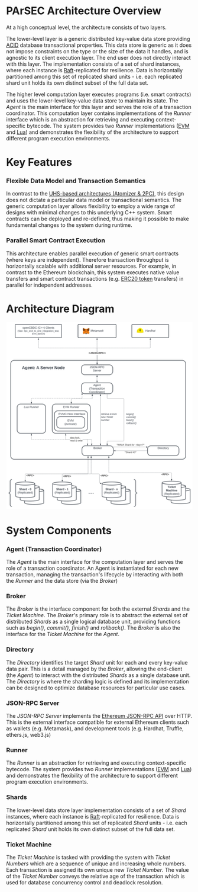 # PArSEC Architecture Overview

At a high conceptual level, the architecture consists of two layers.

The lower-level layer is a generic distributed key-value data store providing [ACID](https://en.wikipedia.org/wiki/ACID) database transactional properties.
This data store is generic as it does not impose constraints on the type or the size of the data it handles, and is agnostic to its client execution layer.
The end user does not directly interact with this layer.
The implementation consists of a set of shard instances, where each instance is [Raft](https://en.wikipedia.org/wiki/Raft_(algorithm))-replicated for resilience.
Data is horizontally partitioned among this set of replicated shard units - i.e. each replicated shard unit holds its own distinct subset of the full data set.

The higher level computation layer executes programs (i.e. smart contracts) and uses the lower-level key-value data store to maintain its state.
The _Agent_ is the main interface for this layer and serves the role of a transaction coordinator.
This computation layer contains implementations of the _Runner_ interface which is an abstraction for retrieving and executing context-specific bytecode.
The system provides two _Runner_ implementations ([EVM](https://ethereum.org/en/developers/docs/evm/) and [Lua](https://www.lua.org/)) and demonstrates the flexibility of the architecture to support different program execution environments.

# Key Features
### Flexible Data Model and Transaction Semantics
In contrast to the [UHS-based architectures (Atomizer & 2PC)](architecture.md), this design does not dictate a particular data model or transactional semantics.
The generic computation layer allows flexibility to employ a wide range of designs with minimal changes to this underlying C++ system.
Smart contracts can be deployed and re-defined, thus making it possible to make fundamental changes to the system during runtime.

### Parallel Smart Contract Execution
This architecture enables parallel execution of generic smart contracts (where keys are independent).
Therefore transaction throughput is horizontally scalable with additional server resources.
For example, in contrast to the Ethereum blockchain, this system executes native value transfers and smart contract transactions (e.g. [ERC20 token](https://ethereum.org/en/developers/docs/standards/tokens/erc-20/) transfers) in parallel for independent addresses.

# Architecture Diagram
![Architecture Diagram](parsec_architecture_diagram.svg)

# System Components
### Agent (Transaction Coordinator)
The _Agent_ is the main interface for the computation layer and serves the role of a transaction coordinator.
An Agent is instantiated for each new transaction, managing the transaction's lifecycle by interacting with both the _Runner_ and the data store (via the _Broker_)
### Broker
The _Broker_ is the interface component for both the external _Shards_ and the _Ticket Machine_.
The _Broker_'s primary role is to abstract the external set of distributed _Shards_ as a single logical database unit, providing functions such as _begin()_, _commit()_, _finish()_ and _rollback()_.
The _Broker_ is also the interface for the _Ticket Machine_ for the _Agent_.
### Directory
The _Directory_ identifies the target _Shard_ unit for each and every key-value data pair.
This is a detail managed by the _Broker_, allowing the end-client (the _Agent_) to interact with the distributed _Shards_ as a single database unit.
The _Directory_ is where the sharding logic is defined and its implementation can be designed to optimize database resources for particular use cases.
### JSON-RPC Server
The _JSON-RPC Server_ implements the [Ethereum JSON-RPC API](https://ethereum.org/en/developers/docs/apis/json-rpc/) over HTTP.
This is the external interface compatible for external Ethereum clients such as wallets (e.g. Metamask), and development tools (e.g. Hardhat, Truffle, ethers.js, web3.js)
### Runner
The _Runner_ is an abstraction for retrieving and executing context-specific bytecode.
The system provides two _Runner_ implementations ([EVM](https://ethereum.org/en/developers/docs/evm/) and [Lua](https://www.lua.org/)) and demonstrates the flexibility of the architecture to support different program execution environments.
### Shards
The lower-level data store layer implementation consists of a set of _Shard_ instances, where each instance is [Raft](https://en.wikipedia.org/wiki/Raft_(algorithm))-replicated for resilience.
Data is horizontally partitioned among this set of replicated _Shard_ units - i.e. each replicated _Shard_ unit holds its own distinct subset of the full data set.
### Ticket Machine
The _Ticket Machine_ is tasked with providing the system with _Ticket Numbers_ which are a sequence of unique and increasing whole numbers.
Each transaction is assigned its own unique new _Ticket Number_.
The value of the _Ticket Number_ conveys the relative age of the transaction which is used for database concurrency control and deadlock resolution.
